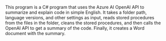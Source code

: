 This program is a C# program that uses the Azure AI OpenAI API to summarize and explain code in simple English. It takes a folder path, language versions, and other settings as input, reads stored procedures from the files in the folder, cleans the stored procedures, and then calls the OpenAI API to get a summary of the code. Finally, it creates a Word document with the summary.
